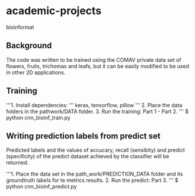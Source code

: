 # academic-projects
bioinformat
## Background
The code was written to be trained using the COMAV private data set of flowers, fruits, trichomas and leafs, but it can be easily modified to be used in other 2D applications.

## Training
'''1. Install dependencies:
'''
keras,
tensorflow,
pillow
'''
2. Place the data folders in the pathwork/DATA folder.
3. Run the training: Part 1 - Part 2.
'''
$ python cnn_bioinf_train.py

## Writing prediction labels from predict set
Predicted labels and the values of accucary, recall (sensibity) and predict (specificity) of the predict dataset achieved by the classifier will be returned.

'''1. Place the data set in the path_work/PREDICTION_DATA folder and its groundtruth labels for te metrics results.
2. Run the predict: Part 3.
'''
$ python cnn_bioinf_predict.py
